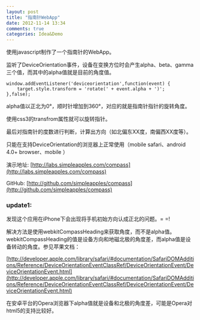 ```yaml
---
layout: post
title: "指南针WebApp"
date: 2012-11-14 13:34
comments: true
categories: Idea&Demo
---
```


使用javascript制作了一个指南针的WebApp。

监听了DeviceOrientation事件，设备在变换方位时会产生alpha、beta、gamma三个值，而其中的alpha值就是目前的角度值。

	window.addEventListener('deviceorientation',function(event) {
		target.style.transform = 'rotate(' + event.alpha + ')';
	},false);
alpha值以正北为0°，顺时针增加到360°，对应的就是指南针指针的旋转角度。

使用css3的transfrom属性就可以旋转指针。

最后对指南针的度数进行判断，计算出方向（如北偏东XX度，南偏西XX度等）。

只能在支持DeviceOrientation的浏览器上正常使用（mobile safari、android 4.0+ browser、mobile ）

演示地址: [http://labs.simpleapples.com/compass](http://labs.simpleapples.com/compass)

GitHub: [http://github.com/simpleapples/compass](http://github.com/simpleapples/compass)

### update1: ###

发现这个应用在iPhone下会出现将手机初始方向认成正北的问题。= =!

解决方法是使用webkitCompassHeading来获取角度，而不是alpha值。webkitCompassHeading的值是设备方向和地磁北极的角度差，而alpha值是设备转动的角度。参见苹果文档：

[http://developer.apple.com/library/safari/#documentation/SafariDOMAdditions/Reference/DeviceOrientationEventClassRef/DeviceOrientationEvent/DeviceOrientationEvent.html](http://developer.apple.com/library/safari/#documentation/SafariDOMAdditions/Reference/DeviceOrientationEventClassRef/DeviceOrientationEvent/DeviceOrientationEvent.html)

在安卓平台的Opera浏览器下alpha值就是设备和北极的角度差，可能是Opera对html5的支持比较好。